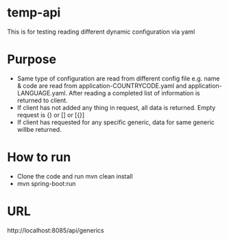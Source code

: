 # temp-api
This is for testing reading different dynamic configuration via yaml

# Purpose
* Same type of configuration are read from different config file e.g. name & code are read from application-COUNTRYCODE.yaml and application-LANGUAGE.yaml. After reading a completed list of information is returned to client.
* If client has not added any thing in request, all data is returned. Empty request is {} or [] or [{}]
* If client has requested for any specific generic, data for same generic willbe returned.

# How to run
* Clone the code and run mvn clean install
* mvn spring-boot:run

# URL
http://localhost:8085/api/generics
